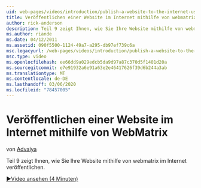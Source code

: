 ```yaml
---
uid: web-pages/videos/introduction/publish-a-website-to-the-internet-using-webmatrix
title: Veröffentlichen einer Website im Internet mithilfe von webmatrix | Microsoft-Dokumentation
author: rick-anderson
description: Teil 9 zeigt Ihnen, wie Sie Ihre Website mithilfe von webmatrix im Internet veröffentlichen.
ms.author: riande
ms.date: 04/12/2011
ms.assetid: 090f5500-1124-49a7-a295-db97ef739c6a
msc.legacyurl: /web-pages/videos/introduction/publish-a-website-to-the-internet-using-webmatrix
msc.type: video
ms.openlocfilehash: ee66dd9a029edcb5da9d97a87c370d5f1401d20a
ms.sourcegitcommit: e7e91932a6e91a63e2e46417626f39d6b244a3ab
ms.translationtype: MT
ms.contentlocale: de-DE
ms.lasthandoff: 03/06/2020
ms.locfileid: "78457005"
---
```

# <a name="publish-a-website-to-the-internet-using-webmatrix"></a>Veröffentlichen einer Website im Internet mithilfe von WebMatrix

von [Advaiya](https://twitter.com/Advaiyasolns)

Teil 9 zeigt Ihnen, wie Sie Ihre Website mithilfe von webmatrix im Internet veröffentlichen.

[&#9654;Video ansehen (4 Minuten)](https://channel9.msdn.com/Blogs/ASP-NET-Site-Videos/publish-a-website-to-the-internet-using-webmatrix)
